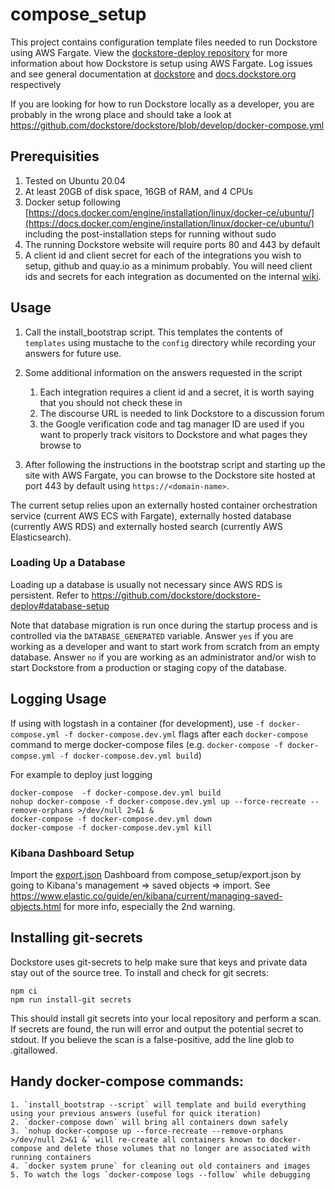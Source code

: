 # compose\_setup
This project contains configuration template files needed to run Dockstore using AWS Fargate. View the [dockstore-deploy repository](https://github.com/dockstore/dockstore-deploy)
for more information about how Dockstore is setup using AWS Fargate.
Log issues and see general documentation at [dockstore](https://github.com/ga4gh/dockstore/issues) and [docs.dockstore.org](https://docs.dockstore.org/) respectively

If you are looking for how to run Dockstore locally as a developer, you are probably in the wrong place and should take a look at https://github.com/dockstore/dockstore/blob/develop/docker-compose.yml

## Prerequisities

1. Tested on Ubuntu 20.04
1. At least 20GB of disk space, 16GB of RAM, and 4 CPUs
1. Docker setup following [https://docs.docker.com/engine/installation/linux/docker-ce/ubuntu/](https://docs.docker.com/engine/installation/linux/docker-ce/ubuntu/) including the post-installation steps for running without sudo
1. The running Dockstore website will require ports 80 and 443 by default
1. A client id and client secret for each of the integrations you wish to setup, github and quay.io as a minimum probably. You will need client ids and secrets for each integration as documented on the internal [wiki](https://wiki.oicr.on.ca/display/DOC/OAuth+Apps+and+Other+3rd+Party+Registration).

## Usage

1. Call the install\_bootstrap script. This templates the contents of `templates` using mustache to the `config` directory while recording your answers for future use.

2. Some additional information on the answers requested in the script
    1. Each integration requires a client id and a secret, it is worth saying that you should not check these in 
    2. The discourse URL is needed to link Dockstore to a discussion forum 
    3. the Google verification code and tag manager ID are used if you want to properly track visitors to Dockstore and what pages they browse to

3. After following the instructions in the bootstrap script and starting up the site with AWS Fargate, you can browse to the Dockstore site hosted at port 443 by default using `https://<domain-name>`. 

The current setup relies upon an externally hosted container orchestration service (current AWS ECS with Fargate), externally hosted database (currently AWS RDS) and externally hosted search (currently AWS Elasticsearch). 
    
### Loading Up a Database ###

Loading up a database is usually not necessary since AWS RDS is persistent. Refer to https://github.com/dockstore/dockstore-deploy#database-setup 

Note that database migration is run once during the startup process and is controlled via the `DATABASE_GENERATED` variable. Answer `yes` if you are working as a developer and want to start work from scratch from an empty database. Answer `no` if you are working as an administrator and/or wish to start Dockstore from a production or staging copy of the database.


## Logging Usage

If using with logstash in a container (for development), use `-f docker-compose.yml -f docker-compose.dev.yml` flags after each `docker-compose` command to merge docker-compose files (e.g. `docker-compose -f docker-compse.yml -f docker-compose.dev.yml build`) 

For example to deploy just logging 

```
docker-compose  -f docker-compose.dev.yml build
nohup docker-compose -f docker-compose.dev.yml up --force-recreate --remove-orphans >/dev/null 2>&1 &
docker-compose -f docker-compose.dev.yml down
docker-compose -f docker-compose.dev.yml kill
```

### Kibana Dashboard Setup ###
Import the [export.json](export.json) Dashboard from compose\_setup/export.json by going to Kibana's management => saved objects => import.  See https://www.elastic.co/guide/en/kibana/current/managing-saved-objects.html for more info, especially the 2nd warning.

## Installing git-secrets
Dockstore uses git-secrets to help make sure that keys and private data stay out
of the source tree.
To install and check for git secrets:

```
npm ci
npm run install-git secrets
``` 

This should install git secrets into your local repository and perform a scan. 
If secrets are found, the run will error and output the potential secret to stdout.
If you believe the scan is a false-positive, add the line glob to .gitallowed.

## Handy docker-compose commands:
    1. `install_bootstrap --script` will template and build everything using your previous answers (useful for quick iteration) 
    2. `docker-compose down` will bring all containers down safely 
    3. `nohup docker-compose up --force-recreate --remove-orphans >/dev/null 2>&1 &` will re-create all containers known to docker-compose and delete those volumes that no longer are associated with running containers
    4. `docker system prune` for cleaning out old containers and images
    5. To watch the logs `docker-compose logs --follow` while debugging